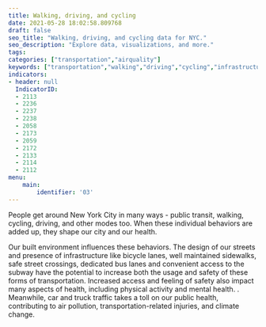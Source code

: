```yaml
---
title: Walking, driving, and cycling
date: 2021-05-28 18:02:58.809768
draft: false
seo_title: "Walking, driving, and cycling data for NYC."
seo_description: "Explore data, visualizations, and more."
tags: 
categories: ["transportation","airquality"]
keywords: ["transportation","walking","driving","cycling","infrastructure","streets","roads","safety"]
indicators:
- header: null
  IndicatorID:
  - 2113
  - 2236
  - 2237
  - 2238
  - 2058
  - 2173
  - 2059
  - 2172
  - 2133
  - 2114
  - 2112
menu:
    main:
        identifier: '03'
---
```

 
People get around New York City in many ways - public transit, walking, cycling, driving, and other modes too. When these individual behaviors are added up, they shape our city and our health.

Our built environment influences these behaviors. The design of our streets and presence of infrastructure like bicycle lanes, well maintained sidewalks, safe street crossings, dedicated bus lanes and convenient access to the subway have the potential to increase both the usage and safety of these forms of transportation. Increased access and feeling of safety also impact many aspects of health, including physical activity and mental health. . Meanwhile, car and truck traffic takes a toll on our public health, contributing to air pollution, transportation-related injuries, and climate change.



